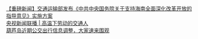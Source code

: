   
[【重磅新闻】交通运输部发布《中共中央国务院关于支持海南全面深化改革开放的指导意见》实施方案](http://www.dianyue.me/archives/930/cim60wlo8bfsltxh/)  
[央视新闻联播 | 高温下劳动的交通人](http://www.dianyue.me/archives/668/vc1mxnzt2kvbdzlc/)  
[葫芦岛近期公交出行信息调整，大家速来围观](http://www.dianyue.me/archives/446/7lcwimovixkyf4oh/)
